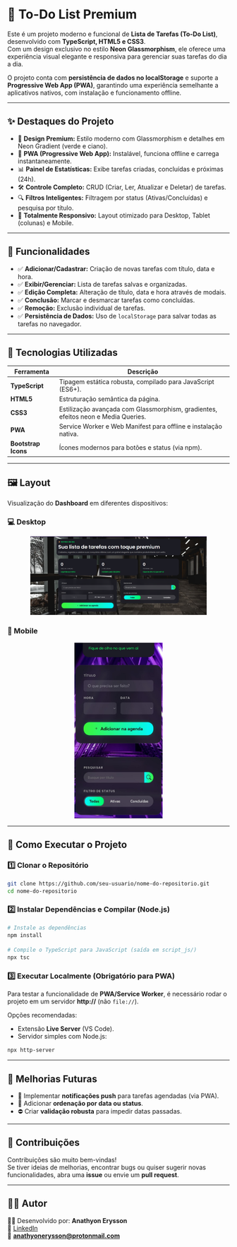 # 📝 To-Do List Premium

Este é um projeto moderno e funcional de **Lista de Tarefas (To-Do List)**, desenvolvido com **TypeScript, HTML5 e CSS3**.  
Com um design exclusivo no estilo **Neon Glassmorphism**, ele oferece uma experiência visual elegante e responsiva para gerenciar suas tarefas do dia a dia.

O projeto conta com **persistência de dados no localStorage** e suporte a **Progressive Web App (PWA)**, garantindo uma experiência semelhante a aplicativos nativos, com instalação e funcionamento offline.

---

## ✨ Destaques do Projeto

- 🎨 **Design Premium:** Estilo moderno com Glassmorphism e detalhes em Neon Gradient (verde e ciano).  
- 📲 **PWA (Progressive Web App):** Instalável, funciona offline e carrega instantaneamente.  
- 📊 **Painel de Estatísticas:** Exibe tarefas criadas, concluídas e próximas (24h).  
- 🛠️ **Controle Completo:** CRUD (Criar, Ler, Atualizar e Deletar) de tarefas.  
- 🔍 **Filtros Inteligentes:** Filtragem por status (Ativas/Concluídas) e pesquisa por título.  
- 📱 **Totalmente Responsivo:** Layout otimizado para Desktop, Tablet (colunas) e Mobile.  

---

## 📌 Funcionalidades

- ✅ **Adicionar/Cadastrar:** Criação de novas tarefas com título, data e hora.  
- ✅ **Exibir/Gerenciar:** Lista de tarefas salvas e organizadas.  
- ✅ **Edição Completa:** Alteração de título, data e hora através de modais.  
- ✅ **Conclusão:** Marcar e desmarcar tarefas como concluídas.  
- ✅ **Remoção:** Exclusão individual de tarefas.  
- ✅ **Persistência de Dados:** Uso de `localStorage` para salvar todas as tarefas no navegador.  

---

## 🧪 Tecnologias Utilizadas

| Ferramenta       | Descrição |
|------------------|------------|
| **TypeScript**   | Tipagem estática robusta, compilado para JavaScript (ES6+). |
| **HTML5**        | Estruturação semântica da página. |
| **CSS3**         | Estilização avançada com Glassmorphism, gradientes, efeitos neon e Media Queries. |
| **PWA**          | Service Worker e Web Manifest para offline e instalação nativa. |
| **Bootstrap Icons** | Ícones modernos para botões e status (via npm). |

---

## 🖼️ Layout

Visualização do **Dashboard** em diferentes dispositivos:

### 💻 Desktop  
<div align="center">  
  <img src="https://github.com/Anathyon/To-do-list/blob/main/assets/todo-desktop.png" width="400" alt="Versão Desktop" />  
</div>  

### 📱 Mobile  
<div align="center">  
  <img src="https://github.com/Anathyon/To-do-list/blob/main/assets/todo-mobile.jpg" width="200" alt="Versão Mobile" />  
</div>  

---

## 🚀 Como Executar o Projeto

### 1️⃣ Clonar o Repositório
```bash
git clone https://github.com/seu-usuario/nome-do-repositorio.git
cd nome-do-repositorio
```

### 2️⃣ Instalar Dependências e Compilar (Node.js)
```bash
# Instale as dependências
npm install

# Compile o TypeScript para JavaScript (saída em script_js/)
npx tsc
```

### 3️⃣ Executar Localmente (Obrigatório para PWA)
Para testar a funcionalidade de **PWA/Service Worker**, é necessário rodar o projeto em um servidor **http://** (não `file://`).

Opções recomendadas:
- Extensão **Live Server** (VS Code).  
- Servidor simples com Node.js:  
```bash
npx http-server
```

---

## 🔄 Melhorias Futuras

- 🔔 Implementar **notificações push** para tarefas agendadas (via PWA).  
- 📅 Adicionar **ordenação por data ou status**.  
- ⛔ Criar **validação robusta** para impedir datas passadas.  

---

## 🤝 Contribuições

Contribuições são muito bem-vindas!  
Se tiver ideias de melhorias, encontrar bugs ou quiser sugerir novas funcionalidades, abra uma **issue** ou envie um **pull request**.

---

## 🧑‍💻 Autor

👨‍💻 Desenvolvido por: **Anathyon Erysson**  
🔗 [LinkedIn](https://www.linkedin.com/in/anathyonerysson/)  
📧 **anathyonerysson@protonmail.com**


